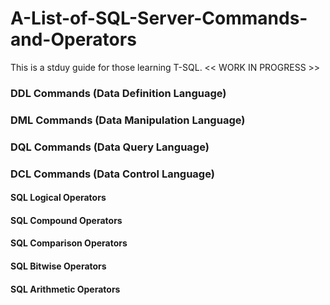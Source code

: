 # A-List-of-SQL-Server-Commands-and-Operators
This is a stduy guide for those learning T-SQL. << WORK IN PROGRESS >>

### DDL Commands (Data Definition Language)

### DML Commands (Data Manipulation Language)

### DQL Commands (Data Query Language)

### DCL Commands (Data Control Language)

#### SQL Logical Operators

#### SQL Compound Operators

#### SQL Comparison Operators

#### SQL Bitwise Operators

#### SQL Arithmetic Operators
